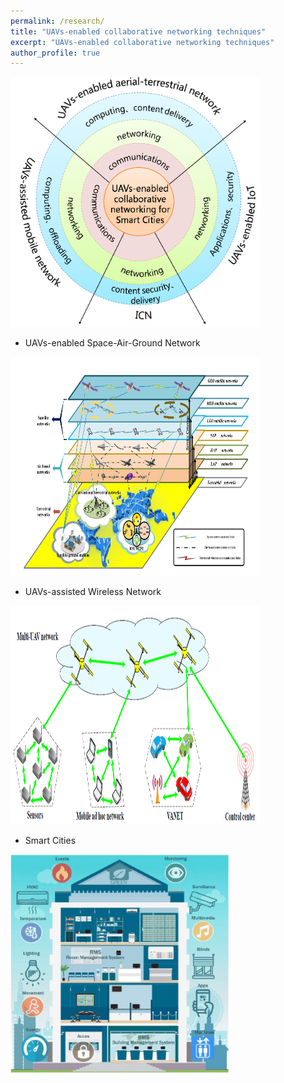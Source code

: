 ```yaml
---
permalink: /research/
title: "UAVs-enabled collaborative networking techniques"
excerpt: "UAVs-enabled collaborative networking techniques"
author_profile: true
---
```


<img src="/images/framework.png" height="400" width="400">


* UAVs-enabled Space-Air-Ground Network   

<img src="/images/stn.png" height="350" width="400">

* UAVs-assisted Wireless Network 

<img src="/images/uav.png" height="350" width="400">


* Smart Cities  

<img src="/images/smc.png" height="350" width="350"> 



